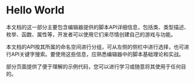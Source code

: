 # Hello World

本文档的这一部分主要包含编辑器提供的脚本API详细信息，包括类、类型描述、枚举、函数、属性等，开发者可以使用它们来尽情创建自己的游戏与功能。

本文档的API按其所属的命名空间进行分组，可从左侧的侧栏中进行选择，也可进行API关键字搜索。要使用这些信息，应熟悉编辑器中的脚本基础理论和实战。

部分页面提供了便于理解的示例代码，您可以进行学习或随意将其使用于任何目的。
